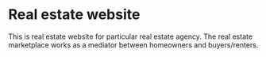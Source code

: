 # Real estate website
This is real estate website for particular real estate agency.
The real estate marketplace works as a mediator between homeowners and buyers/renters.
